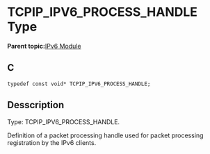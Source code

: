 # TCPIP\_IPV6\_PROCESS\_HANDLE Type

**Parent topic:**[IPv6 Module](GUID-F2484EF9-7914-43EE-A5B7-4FFDC27C8135.md)

## C

```
typedef const void* TCPIP_IPV6_PROCESS_HANDLE;
```

## Desscription

Type: TCPIP\_IPV6\_PROCESS\_HANDLE.

Definition of a packet processing handle used for packet processing registration by the IPv6 clients.

